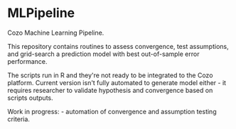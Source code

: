 # MLPipeline

Cozo Machine Learning Pipeline.

This repository contains routines to assess convergence, test assumptions, and grid-search a prediction model with best out-of-sample error performance. 

The scripts run in R and they're not ready to be integrated to the Cozo platform. Current version isn't fully automated to generate model either - it requires researcher to validate hypothesis and convergence based on scripts outputs. 

Work in progress:
    - automation of convergence and assumption testing criteria.